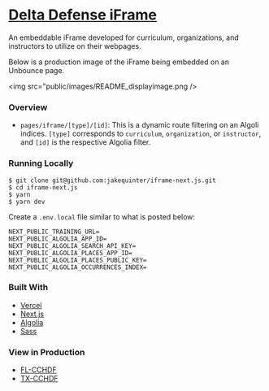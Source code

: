 # [Delta Defense iFrame](https://iframe-next-js.vercel.app/)

An embeddable iFrame developed for curriculum, organizations, and instructors to utilize on their webpages.

Below is a production image of the iFrame being embedded on an Unbounce page.

<img src="public/images/README_displayimage.png />

### Overview

- `pages/iframe/[type]/[id]`: This is a dynamic route filtering on an Algoli indices. `[type]` corresponds to `curriculum`, `organization`, or `instructor`, and `[id]` is the respective Algolia filter.

### Running Locally

```
$ git clone git@github.com:jakequinter/iframe-next.js.git
$ cd iframe-next.js
$ yarn
$ yarn dev
```

Create a `.env.local` file similar to what is posted below:

```
NEXT_PUBLIC_TRAINING_URL=
NEXT_PUBLIC_ALGOLIA_APP_ID=
NEXT_PUBLIC_ALGOLIA_SEARCH_API_KEY=
NEXT_PUBLIC_ALGOLIA_PLACES_APP_ID=
NEXT_PUBLIC_ALGOLIA_PLACES_PUBLIC_KEY=
NEXT_PUBLIC_ALGOLIA_OCCURRENCES_INDEX=
```

### Built With

- [Vercel](https://vercel.com/)
- [Next.js](https://nextjs.org/)
- [Algolia](https://www.algolia.com/)
- [Sass](https://sass-lang.com/)

### View in Production

- [FL-CCHDF](https://www.usconcealedcarry.com/uscca-info/product/florida-license-to-carry-course/)
- [TX-CCHDF](https://www.usconcealedcarry.com/uscca-info/product/texas-license-to-carry-course/)

